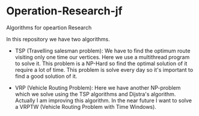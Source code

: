 # Operation-Research-jf
Algorithms for opeartion Research

In this repository we have two algorithms.

  - TSP (Travelling salesman problem): We have to find the optimum route visiting only one time our vertices. Here we use a multithread program to solve it.
  This problem is a NP-Hard so find the optimal solution of it require a lot of time. This problem is solve every day so it's 
  important to find a good solution of it.
  
  - VRP (Vehicle Routing Problem): Here we have another NP-problem which we solve using the TSP algorithms and Dijstra's algorithm. Actually
  I am improving this algorithm. In the near future I want to solve a VRPTW (Vehicle Routing Problem with Time Windows).
